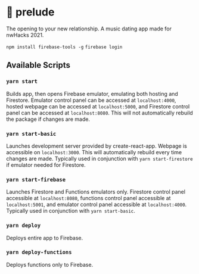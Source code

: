 # 🎻 prelude
The opening to your new relationship. A music dating app made for nwHacks 2021.

`npm install firebase-tools -g`
`firebase login`

## Available Scripts
### `yarn start`
Builds app, then opens Firebase emulator, emulating both hosting and Firestore. Emulator control panel can be accessed at `localhost:4000`, hosted webpage can be accessed at `localhost:5000`, and Firestore control panel can be accessed at `localhost:8080`. This will not automatically rebuild the package if changes are made.

### `yarn start-basic`
Launches development server provided by create-react-app. Webpage is accessible on `localhost:3000`. This will automatically rebuild every time changes are made. Typically used in conjunction with `yarn start-firestore` if emulator needed for Firestore.

### `yarn start-firebase`
Launches Firestore and Functions emulators only. Firestore control panel accessible at `localhost:8080`, functions control panel accessible at `localhost:5001`, and emulator control panel accessible at `localhost:4000`. Typically used in conjunction with `yarn start-basic`.

### `yarn deploy`
Deploys entire app to Firebase.

### `yarn deploy-functions`
Deploys functions only to Firebase.
